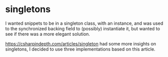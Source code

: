 ﻿# singletons
I wanted snippets to be in a singleton class, with an instance, and was used to the synchronized backing field to (possibly) instantiate it, but wanted to see if there was a more elegant solution.

https://csharpindepth.com/articles/singleton had some more insights on singletons, I decided to use three implementations based on this article.